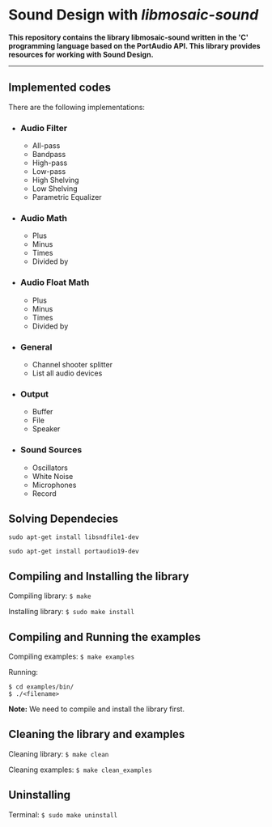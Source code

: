 # Sound Design with *libmosaic-sound*

**This repository contains the library libmosaic-sound written in the 'C'
programming language based on the PortAudio API. This library provides resources
for working with Sound Design.**

-------------

## Implemented codes

There are the following implementations:

* ###  Audio Filter
    * All-pass
    * Bandpass
    * High-pass
    * Low-pass
    * High Shelving
    * Low Shelving
    * Parametric Equalizer

* ### Audio Math
    * Plus
    * Minus
    * Times
    * Divided by

* ### Audio Float Math
    * Plus
    * Minus
    * Times
    * Divided by

* ### General
    * Channel shooter splitter
    * List all audio devices

* ### Output
    * Buffer
    * File
    * Speaker

* ### Sound Sources
    * Oscillators
    * White Noise
    * Microphones
    * Record

## Solving Dependecies
`sudo apt-get install libsndfile1-dev`

`sudo apt-get install portaudio19-dev`

## Compiling and Installing the library

Compiling library: `$ make`

Installing library: `$ sudo make install`


## Compiling and Running the examples
Compiling examples: `$ make examples`

Running:

```
$ cd examples/bin/
$ ./<filename>
```

**Note:** We need to compile and install the library first.

## Cleaning the library and examples

Cleaning library: `$ make clean`

Cleaning examples: `$ make clean_examples`

## Uninstalling

Terminal: `$ sudo make uninstall`
